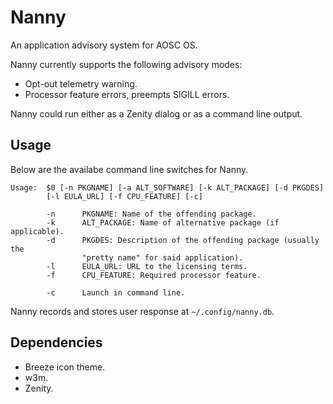 Nanny
=====

An application advisory system for AOSC OS.

Nanny currently supports the following advisory modes:

- Opt-out telemetry warning.
- Processor feature errors, preempts SIGILL errors.

Nanny could run either as a Zenity dialog or as a command line output.

Usage
-----

Below are the availabe command line switches for Nanny.

```
Usage:  $0 [-n PKGNAME] [-a ALT_SOFTWARE] [-k ALT_PACKAGE] [-d PKGDES]
        [-l EULA_URL] [-f CPU_FEATURE] [-c]

        -n      PKGNAME: Name of the offending package.
        -k      ALT_PACKAGE: Name of alternative package (if applicable).
        -d      PKGDES: Description of the offending package (usually the
                "pretty name" for said application).
        -l      EULA_URL: URL to the licensing terms.
        -f      CPU_FEATURE: Required processor feature.

        -c      Launch in command line.
```

Nanny records and stores user response at `~/.config/nanny.db`.

Dependencies
------------

- Breeze icon theme.
- w3m.
- Zenity.
